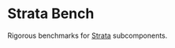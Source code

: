 Strata Bench
===

Rigorous benchmarks for [Strata](https://github.com/OpenGamma/Strata) subcomponents. 
